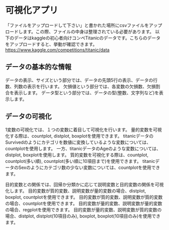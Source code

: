 # 可視化アプリ
「ファイルをアップロードして下さい」と書かれた場所にcsvファイルをアップロードします。この際、ファイルの中身は整理されている必要があります。
以下のデータはkaggleの初心者向けコンペTitanicのデータです。こちらのデータをアップロードすると、挙動が確認できます。
https://www.kaggle.com/competitions/titanic/data
## データの基本的な情報
データの表示、サイズという部分では、データの先頭5行の表示、データの行数、列数の表示を行います。
欠損値という部分では、各変数の欠損数、欠損割合を表示します。
データ型という部分では、データの型(整数、文字列など)を表示します。
## データの可視化
1変数の可視化では、１つの変数に着目して可視化を行います。
量的変数を可視化する際は、countplot, distplot, boxplotを使用できます。
titanicデータのSurvivedのようにカテゴリを数値に変換しているような変数については、countplotを使用します。
一方、titanicデータのAgeのような変数については、distplot, boxplotを使用します。
質的変数を可視化する際は、countplot, countplot(多い順), countplot(多い順に10項目まで)を使用できます。
titanicデータのSexのようにカテゴリ数の少ない変数については、countplotを使用できます。

目的変数との関係では、回帰か分類かに応じて説明変数と目的変数の関係を可視化します。
目的変数が質的変数、説明変数が量的変数の場合、distplot, boxplot, countplotを使用できます。
目的変数が質的変数、説明変数が質的変数の場合、countplotを使用できます。
目的変数が量的変数、説明変数が量的変数の場合、regplotを使用できます。
目的変数が量的変数、説明変数が質的変数の場合、distplot, distplot(10項目のみ), boxplot, boxplot(10項目のみ)を使用できます。
